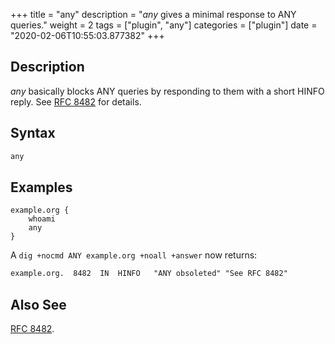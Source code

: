 +++
title = "any"
description = "*any* gives a minimal response to ANY queries."
weight = 2
tags = ["plugin", "any"]
categories = ["plugin"]
date = "2020-02-06T10:55:03.877382"
+++

## Description

*any* basically blocks ANY queries by responding to them with a short HINFO reply. See [RFC
8482](https://tools.ietf.org/html/rfc8482) for details.

## Syntax

~~~ txt
any
~~~

## Examples

~~~ corefile
example.org {
    whoami
    any
}
~~~

A `dig +nocmd ANY example.org +noall +answer` now returns:

~~~ txt
example.org.  8482	IN	HINFO	"ANY obsoleted" "See RFC 8482"
~~~

## Also See

[RFC 8482](https://tools.ietf.org/html/rfc8482).
